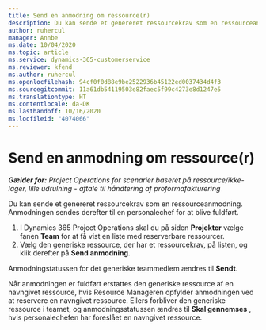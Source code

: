 ```yaml
---
title: Send en anmodning om ressource(r)
description: Du kan sende et genereret ressourcekrav som en ressourceanmodning. Anmodningen sendes derefter til en personalechef for at blive fuldført.
author: ruhercul
manager: Annbe
ms.date: 10/04/2020
ms.topic: article
ms.service: dynamics-365-customerservice
ms.reviewer: kfend
ms.author: ruhercul
ms.openlocfilehash: 94cf0f0d88e9be2522936b45122ed0037434d4f3
ms.sourcegitcommit: 11a61db54119503e82faec5f99c4273e8d1247e5
ms.translationtype: HT
ms.contentlocale: da-DK
ms.lasthandoff: 10/16/2020
ms.locfileid: "4074066"
---
```

# <a name="submit-a-resource-request"></a>Send en anmodning om ressource(r)

_**Gælder for:** Project Operations for scenarier baseret på ressource/ikke-lager, lille udrulning - aftale til håndtering af proformafakturering_

Du kan sende et genereret ressourcekrav som en ressourceanmodning. Anmodningen sendes derefter til en personalechef for at blive fuldført.

1. I Dynamics 365 Project Operations skal du på siden **Projekter** vælge fanen **Team** for at få vist en liste med reserverbare ressourcer. 
2. Vælg den generiske ressource, der har et ressourcekrav, på listen, og klik derefter på **Send anmodning**.

Anmodningstatussen for det generiske teammedlem ændres til **Sendt**.

Når anmodningen er fuldført erstattes den generiske ressource af en navngivet ressource, hvis Resource Manageren opfylder anmodningen ved at reservere en navngivet ressource. Ellers forbliver den generiske ressource i teamet, og anmodningsstatussen ændres til **Skal gennemses** , hvis personalechefen har foreslået en navngivet ressource.
